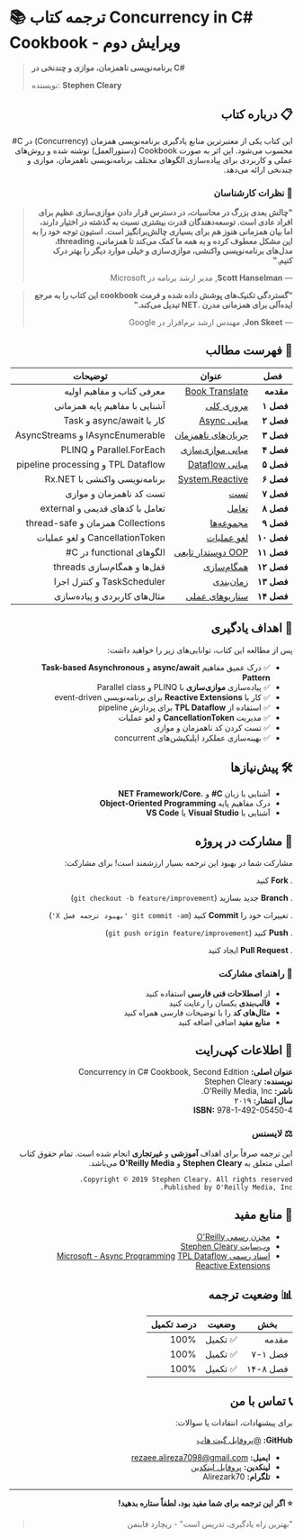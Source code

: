 
# 📚 ترجمه کتاب Concurrency in C# Cookbook - ویرایش دوم

> **برنامه‌نویسی ناهمزمان، موازی و چندنخی در C#**
> 
> نویسنده: **Stephen Cleary**  

<div dir="rtl" align="right">


## 📋 درباره کتاب

این کتاب یکی از معتبرترین منابع یادگیری برنامه‌نویسی همزمان (Concurrency) در C# محسوب می‌شود. این اثر به صورت Cookbook (دستورالعمل) نوشته شده و روش‌های عملی و کاربردی برای پیاده‌سازی الگوهای مختلف برنامه‌نویسی ناهمزمان، موازی و چندنخی ارائه می‌دهد.


</div>

<div dir="rtl" align="right">


### 🌟 نظرات کارشناسان

> **"چالش بعدی بزرگ در محاسبات، در دسترس قرار دادن موازی‌سازی عظیم برای افراد عادی است. توسعه‌دهندگان قدرت بیشتری نسبت به گذشته در اختیار دارند، اما بیان همزمانی هنوز هم برای بسیاری چالش‌برانگیز است. استیون توجه خود را به این مشکل معطوف کرده و به همه ما کمک می‌کند تا همزمانی، threading، مدل‌های برنامه‌نویسی واکنشی، موازی‌سازی و خیلی موارد دیگر را بهتر درک کنیم."**
> 
> — **Scott Hanselman**, مدیر ارشد برنامه در Microsoft

> **"گستردگی تکنیک‌های پوشش داده شده و فرمت cookbook این کتاب را به مرجع ایده‌آلی برای همزمانی مدرن .NET تبدیل می‌کند."**
> 
> — **Jon Skeet**, مهندس ارشد نرم‌افزار در Google

</div>

<div dir="rtl" align="right">


## 📑 فهرست مطالب

| فصل | عنوان | توضیحات |
|------|--------|----------|
| **مقدمه** | [Book Translate](./Intro.md) | معرفی کتاب و مفاهیم اولیه |
| **فصل ۱** | [مروری کلی](./Chapter01/Chapter01-overview.md) | آشنایی با مفاهیم پایه همزمانی |
| **فصل ۲** | [مبانی Async](./Chapter%202%20-%20Async%20basic.docx) | کار با async/await و Task |
| **فصل ۳** | [جریان‌های ناهمزمان](./Chapter%203%20-%20Asynchronous%20Streams.docx) | IAsyncEnumerable و AsyncStreams |
| **فصل ۴** | [مبانی موازی‌سازی](./Chapter%204%20-%20Parallel%20Basics.docx) | Parallel.ForEach و PLINQ |
| **فصل ۵** | [مبانی Dataflow](./Chapter%205%20-%20Dataflow%20Basics.docx) | TPL Dataflow و pipeline processing |
| **فصل ۶** | [System.Reactive](./Chapter%206%20-%20System.Reactive.docx) | برنامه‌نویسی واکنشی با Rx.NET |
| **فصل ۷** | [تست](./Chapter%207%20-%20Testing.docx) | تست کد ناهمزمان و موازی |
| **فصل ۸** | [تعامل](./Chapter%208%20-%20Interop.docx) | تعامل با کدهای قدیمی و external |
| **فصل ۹** | [مجموعه‌ها](./Chapter%209%20-%20Collections.docx) | Collections همزمان و thread-safe |
| **فصل ۱۰** | [لغو عملیات](./Chapter%2010%20-%20Cancellation.docx) | CancellationToken و لغو عملیات |
| **فصل ۱۱** | [OOP دوستدار تابعی](./Chapter%2011%20-%20FunctionalFriendly%20OOP.docx) | الگوهای functional در C# |
| **فصل ۱۲** | [همگام‌سازی](./Chapter%2012%20-%20Synchronization.docx) | قفل‌ها و همگام‌سازی threads |
| **فصل ۱۳** | [زمان‌بندی](./Chapter%2013%20-%20Scheduling.docx) | TaskScheduler و کنترل اجرا |
| **فصل ۱۴** | [سناریوهای عملی](./Chapter%2014%20-%20Scenarios.docx) | مثال‌های کاربردی و پیاده‌سازی |

</div>

<div dir="rtl" align="right">


## 🎯 اهداف یادگیری

پس از مطالعه این کتاب، توانایی‌های زیر را خواهید داشت:

- ✅ درک عمیق مفاهیم **async/await** و **Task-based Asynchronous Pattern**
- ✅ پیاده‌سازی **موازی‌سازی** با PLINQ و Parallel class
- ✅ کار با **Reactive Extensions** برای برنامه‌نویسی event-driven
- ✅ استفاده از **TPL Dataflow** برای پردازش pipeline
- ✅ مدیریت **CancellationToken** و لغو عملیات
- ✅ تست کردن کد ناهمزمان و موازی
- ✅ بهینه‌سازی عملکرد اپلیکیشن‌های concurrent

</div>

<div dir="rtl" align="right">


## 🛠️ پیش‌نیازها

- آشنایی با زبان **C#** و **.NET Framework/Core**
- درک مفاهیم پایه **Object-Oriented Programming**
- آشنایی با **Visual Studio** یا **VS Code**

</div>

<div dir="rtl" align="right">

## 🤝 مشارکت در پروژه

مشارکت شما در بهبود این ترجمه بسیار ارزشمند است! برای مشارکت:

. **Fork** کنید

. **Branch** جدید بسازید (`git checkout -b feature/improvement`)

. تغییرات خود را **Commit** کنید (`git commit -am 'بهبود ترجمه فصل X'`)

. **Push** کنید (`git push origin feature/improvement`)

. **Pull Request** ایجاد کنید

</div>

<div dir="rtl" align="right">


### 🎯 راهنمای مشارکت

- از **اصطلاحات فنی فارسی** استفاده کنید
- **قالب‌بندی** یکسان را رعایت کنید
- **مثال‌های کد** را با توضیحات فارسی همراه کنید
- **منابع مفید** اضافی اضافه کنید

</div>

<div dir="rtl" align="right">


## 📄 اطلاعات کپی‌رایت

**عنوان اصلی:** Concurrency in C# Cookbook, Second Edition  
**نویسنده:** Stephen Cleary  
**ناشر:** O'Reilly Media, Inc.  
**سال انتشار:** ۲۰۱۹  
**ISBN:** 978-1-492-05450-4  

</div>

<div dir="rtl" align="right">


### ⚖️ لایسنس

این ترجمه صرفاً برای اهداف **آموزشی** و **غیرتجاری** انجام شده است. تمام حقوق کتاب اصلی متعلق به **Stephen Cleary** و **O'Reilly Media** می‌باشد.

```
Copyright © 2019 Stephen Cleary. All rights reserved.
Published by O'Reilly Media, Inc.
```

</div>

<div dir="rtl" align="right">


## 🔗 منابع مفید

- [مخزن رسمی O'Reilly](http://oreilly.com)
- [وب‌سایت Stephen Cleary](https://blog.stephencleary.com/)
- [اسناد رسمی Microsoft - Async Programming](https://docs.microsoft.com/en-us/dotnet/csharp/async)
 [TPL Dataflow](https://docs.microsoft.com/en-us/dotnet/standard/parallel-programming/dataflow-task-parallel-library)
 [Reactive Extensions](https://github.com/dotnet/reactive)

</div>

<div dir="rtl" align="right">


## 📊 وضعیت ترجمه

| بخش | وضعیت | درصد تکمیل |
|------|--------|-------------|
| مقدمه | ✅ تکمیل | 100% |
| فصل ۱-۷ | ✅ تکمیل | 100% |
| فصل ۸-۱۴ | ✅ تکمیل | 100% |

</div>

<div dir="rtl" align="right">



## 📞 تماس با من

برای پیشنهادات، انتقادات یا سوالات:

 **GitHub:** [@پروفایل گیت هاب](https://github.com/alirezark70)
- **ایمیل:** rezaee.alireza7098@gmail.com
- **لینکدین:** [پروفایل لینکدین](https://www.linkedin.com/in/alireza-rezaee-developer)
- **تلگرام:** Alirezark70
---

**⭐ اگر این ترجمه برای شما مفید بود، لطفاً ستاره بدهید!**

> "بهترین راه یادگیری، تدریس است" - ریچارد فاینمن
